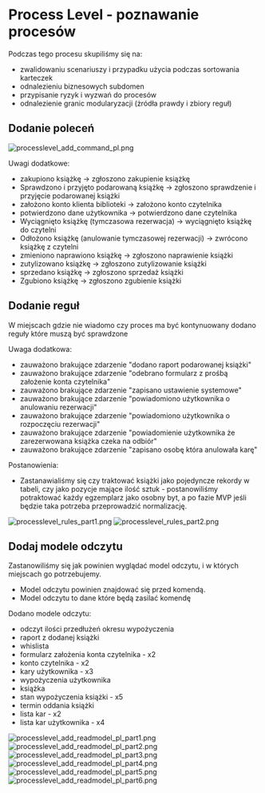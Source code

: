 # Process Level - poznawanie procesów
Podczas tego procesu skupiliśmy się na:
 - zwalidowaniu scenariuszy i przypadku użycia podczas sortowania karteczek
 - odnalezieniu biznesowych subdomen
 - przypisanie ryzyk i wyzwań do procesów
 - odnalezienie granic modularyzacji (żródła prawdy i zbiory reguł)

## Dodanie poleceń
![processlevel_add_command_pl.png](../../../assets/processlevel_add_command_pl.png)

Uwagi dodatkowe:
 - zakupiono książkę -> zgłoszono zakupienie książkę
 - Sprawdzono i przyjęto podarowaną książkę -> zgłoszono sprawdzenie i przyjęcie podarowanej książki
 - założono konto klienta biblioteki -> założono konto czytelnika
 - potwierdzono dane użytkownika -> potwierdzono dane czytelnika
 - Wyciągnięto książkę (tymczasowa rezerwacja) -> wyciągnięto książkę do czytelni
 - Odłożono książkę (anulowanie tymczasowej rezerwacji) -> zwrócono książkę z czytelni
 - zmieniono naprawiono książkę -> zgłoszono naprawienie książki
 - zutylizowano książkę -> zgłoszono zutylizowanie książki
 - sprzedano książkę -> zgłoszono sprzedaż książki
 - Zgubiono książkę -> zgłoszono zgubienie książki

## Dodanie reguł
W miejscach gdzie nie wiadomo czy proces ma być kontynuowany dodano reguły które muszą być sprawdzone

Uwaga dodatkowa:
 - zauważono brakujące zdarzenie "dodano raport podarowanej książki"
 - zauważono brakujące zdarzenie "odebrano formularz z prośbą założenie konta czytelnika"
 - zauważono brakujące zdarzenie "zapisano ustawienie systemowe"
 - zauważono brakujące zdarzenie "powiadomiono użytkownika o anulowaniu rezerwacji"
 - zauważono brakujące zdarzenie "powiadomiono użytkownika o rozpoczęciu rezerwacji"
 - zauważono brakujące zdarzenie "powiadomienie użytkownika że zarezerwowana książka czeka na odbiór"
 - zauważono brakujące zdarzenie "zapisano osobę która anulowała karę"

Postanowienia:
 - Zastanawialiśmy się czy traktować książki jako pojedyncze rekordy w tabeli, czy jako pozycje mające ilość sztuk - postanowiliśmy potraktować każdy egzemplarz jako osobny byt, a po fazie MVP jeśli będzie taka potrzeba przeprowadzić normalizację.

![processlevel_rules_part1.png](../../../assets/processlevel_rules_part1.png)
![processlevel_rules_part2.png](../../../assets/processlevel_rules_part2.png)

## Dodaj modele odczytu
Zastanowiliśmy się jak powinien wyglądać model odczytu, i w których miejscach go potrzebujemy.

- Model odczytu powinien znajdować się przed komendą.
- Model odczytu to dane które będą zasilać komendę

Dodano modele odczytu:
- odczyt ilości przedłużeń okresu wypożyczenia
- raport z dodanej książki
- whislista
- formularz założenia konta czytelnika - x2
- konto czytelnika - x2
- kary użytkownika - x3
- wypożyczenia użytkownika
- książka
- stan wypożyczenia książki - x5
- termin oddania książki
- lista kar - x2
- lista kar użytkownika - x4

![processlevel_add_readmodel_pl_part1.png](../../../assets/processlevel_add_readmodel_pl_part1.png)
![processlevel_add_readmodel_pl_part2.png](../../../assets/processlevel_add_readmodel_pl_part2.png)
![processlevel_add_readmodel_pl_part3.png](../../../assets/processlevel_add_readmodel_pl_part3.png)
![processlevel_add_readmodel_pl_part4.png](../../../assets/processlevel_add_readmodel_pl_part4.png)
![processlevel_add_readmodel_pl_part5.png](../../../assets/processlevel_add_readmodel_pl_part5.png)
![processlevel_add_readmodel_pl_part6.png](../../../assets/processlevel_add_readmodel_pl_part6.png)

## 